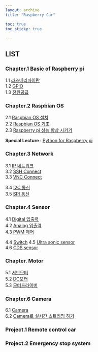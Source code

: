 ```yaml
---
layout: archive
title: "Raspberry Car"

toc: true
toc_sticky: true

---
```




## LIST

### Chapter.1 Basic of Raspberry pi
1.1 [라즈베리파이란]()   
1.2 [GPIO]()  
1.3 [전원공급]()  

### Chapter.2 Raspbian OS
2.1 [Raspbian OS 설치]()  
2.2 [Raspbian OS 기초]()  
2.3 [Raspberry pi 성능 향상 시키기]()

**Special Lecture** : [Python for Raspberry pi]()
### Chapter.3 Network 
3.1 [IP 네트워크]()   
3.2 [SSH Connect]()  
3.3 [VNC Connect]()

3.4 [I2C 통신]()  
3.5 [SPI 통신]()  

### Chapter.4 Sensor
4.1 [Digital 입출력]()  
4.2 [Analog 입출력]()  
4.3 [PWM 제어]()  

4.4 [Switch]()
4.5 [Ultra sonic sensor]()   
4.6 [CDS sensor]()  

### Chapter. Motor 
5.1 [서보모터]()  
5.2 [DC모터]()  
5.3 [모터드라이버]()

### Chapter.6 Camera
6.1 [Camera]()  
6.2 [Camera로 실시간 스트리밍 하기]()  

### Project.1 Remote control car

### Project.2 Emergency stop system

